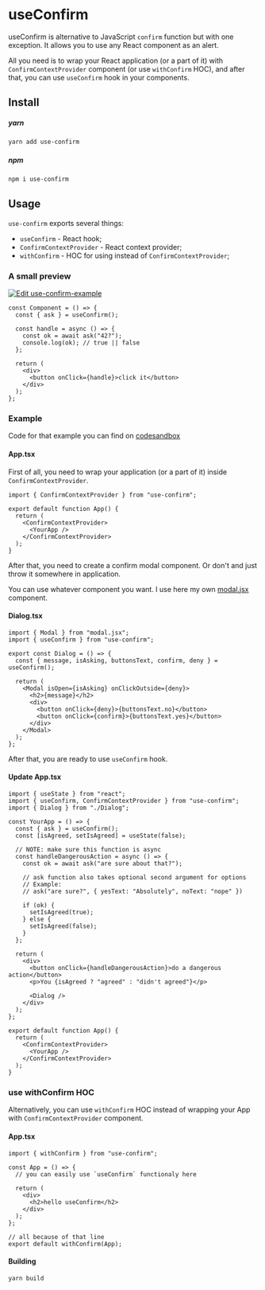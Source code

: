 # useConfirm

useConfirm is alternative to JavaScript `confirm` function but with one exception. It allows you to use any React component as an alert.

All you need is to wrap your React application (or a part of it) with `ConfirmContextProvider` component (or use `withConfirm` HOC), and after that, you can use `useConfirm` hook in your components.

## Install

##### yarn

```bash
yarn add use-confirm
```

##### npm

```bash
npm i use-confirm
```

## Usage

`use-confirm` exports several things:

- `useConfirm` - React hook;
- `ConfirmContextProvider` - React context provider;
- `withConfirm` - HOC for using instead of `ConfirmContextProvider`;

### A small preview

[![Edit use-confirm-example](https://codesandbox.io/static/img/play-codesandbox.svg)](https://codesandbox.io/s/use-confirm-example-rvs5zs?fontsize=14&hidenavigation=1&theme=dark)

```tsx
const Component = () => {
  const { ask } = useConfirm();

  const handle = async () => {
    const ok = await ask("42?");
    console.log(ok); // true || false
  };

  return (
    <div>
      <button onClick={handle}>click it</button>
    </div>
  );
};
```

### Example

Code for that example you can find on [codesandbox](https://codesandbox.io/s/use-confirm-example-rvs5zs)

#### App.tsx

First of all, you need to wrap your application (or a part of it) inside `ConfirmContextProvider`.

```tsx
import { ConfirmContextProvider } from "use-confirm";

export default function App() {
  return (
    <ConfirmContextProvider>
      <YourApp />
    </ConfirmContextProvider>
  );
}
```

After that, you need to create a confirm modal component. Or don't and just throw it somewhere in application.

You can use whatever component you want. I use here my own [modal.jsx](https://npmjs.com/package/modal.jsx) component.

#### Dialog.tsx

```tsx
import { Modal } from "modal.jsx";
import { useConfirm } from "use-confirm";

export const Dialog = () => {
  const { message, isAsking, buttonsText, confirm, deny } = useConfirm();

  return (
    <Modal isOpen={isAsking} onClickOutside={deny}>
      <h2>{message}</h2>
      <div>
        <button onClick={deny}>{buttonsText.no}</button>
        <button onClick={confirm}>{buttonsText.yes}</button>
      </div>
    </Modal>
  );
};
```

After that, you are ready to use `useConfirm` hook.

#### Update App.tsx

```tsx
import { useState } from "react";
import { useConfirm, ConfirmContextProvider } from "use-confirm";
import { Dialog } from "./Dialog";

const YourApp = () => {
  const { ask } = useConfirm();
  const [isAgreed, setIsAgreed] = useState(false);

  // NOTE: make sure this function is async
  const handleDangerousAction = async () => {
    const ok = await ask("are sure about that?");

    // ask function also takes optional second argument for options
    // Example:
    // ask("are sure?", { yesText: "Absolutely", noText: "nope" })

    if (ok) {
      setIsAgreed(true);
    } else {
      setIsAgreed(false);
    }
  };

  return (
    <div>
      <button onClick={handleDangerousAction}>do a dangerous action</button>
      <p>You {isAgreed ? "agreed" : "didn't agreed"}</p>

      <Dialog />
    </div>
  );
};

export default function App() {
  return (
    <ConfirmContextProvider>
      <YourApp />
    </ConfirmContextProvider>
  );
}
```

### use withConfirm HOC

Alternatively, you can use `withConfirm` HOC instead of wrapping your App with `ConfirmContextProvider` component.

#### App.tsx

```tsx
import { withConfirm } from "use-confirm";

const App = () => {
  // you can easily use `useConfirm` functionaly here

  return (
    <div>
      <h2>hello useConfirm</h2>
    </div>
  );
};

// all because of that line
export default withConfirm(App);
```

#### Building

```bash
yarn build
```
